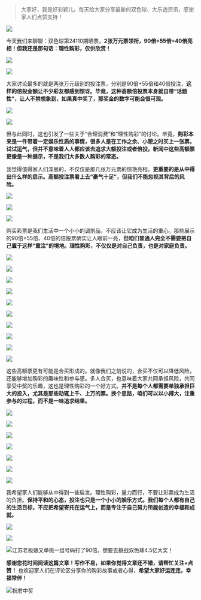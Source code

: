 > 大家好，我是好彩颖儿，每天给大家分享最新的双色球、大乐透资讯，感谢家人们点赞支持！

![](https://cdn.jsdelivr.net/gh/wangwenjie1314/PicCDN/2024-7-12/1720763627240-image.png)

今天我们来聊聊：双色球第24110期晒票，**2张万元票领衔，90倍+55倍+40倍亮相！但我还是那句话：理性购彩，仅供欣赏！**


![](https://cdn.jsdelivr.net/gh/wangwenjie1314/PicCDN/2024-9-22/1726983736853-image.png)


![](https://cdn.jsdelivr.net/gh/wangwenjie1314/PicCDN/2024-9-22/1726983798849-image.png)



大家讨论最多的就是两张万元级别的投注票，分别是90倍+55倍和40倍投注，**这样的倍投金额让不少彩友都感到惊讶。毕竟，这种高额倍投票本身就自带“话题性”，让人不禁想象到，如果真中奖了，那奖金的数字可能会很可观。**

![](https://cdn.jsdelivr.net/gh/wangwenjie1314/PicCDN/2024-9-22/1726983816197-image.png)


![](https://cdn.jsdelivr.net/gh/wangwenjie1314/PicCDN/2024-9-22/1726983808374-image.png)


但与此同时，这也引发了一些关于“合理消费”和“理性购彩”的讨论。毕竟，**购彩本来是一件带着一定娱乐性质的事情，很多人是在工作之余、小憩之时买上一张票，试试运气，但并不意味着人人都应该去追求大额投注或者倍投。新闻中这些高额票更像是一种展示，不是我们大多数人购彩的常态。**

我觉得值得家人们深思的，不仅仅是那几张万元票的惊艳亮相，**更重要的是从中得出什么样的启示。高额投注票看上去“豪气十足”，但我们不能忽视其背后的风险。**


![](https://cdn.jsdelivr.net/gh/wangwenjie1314/PicCDN/2024-9-22/1726983936172-image.png)


![](https://cdn.jsdelivr.net/gh/wangwenjie1314/PicCDN/2024-9-22/1726983876430-image.png)


![](https://cdn.jsdelivr.net/gh/wangwenjie1314/PicCDN/2024-9-22/1726983841203-image.png)

购买彩票是我们生活中一个小小的调剂品，不应该让它成为生活的重心。那些展示的90倍+55倍、40倍的倍投票确实让人眼前一亮，**但咱们普通人完全不需要把自己置于这样“重注”的境地。理性购彩，不仅仅是对自己负责，也是对家庭负责。**


![](https://cdn.jsdelivr.net/gh/wangwenjie1314/PicCDN/2024-9-22/1726984138650-image.png)


![](https://cdn.jsdelivr.net/gh/wangwenjie1314/PicCDN/2024-9-22/1726984190192-image.png)


![](https://cdn.jsdelivr.net/gh/wangwenjie1314/PicCDN/2024-9-22/1726984148649-image.png)



![](https://cdn.jsdelivr.net/gh/wangwenjie1314/PicCDN/2024-9-22/1726983945214-image.png)


![](https://cdn.jsdelivr.net/gh/wangwenjie1314/PicCDN/2024-9-22/1726983980808-image.png)


![](https://cdn.jsdelivr.net/gh/wangwenjie1314/PicCDN/2024-9-22/1726983856355-image.png)


![](https://cdn.jsdelivr.net/gh/wangwenjie1314/PicCDN/2024-9-22/1726984033304-image.png)


![](https://cdn.jsdelivr.net/gh/wangwenjie1314/PicCDN/2024-9-22/1726984044740-image.png)


![](https://cdn.jsdelivr.net/gh/wangwenjie1314/PicCDN/2024-9-22/1726984056777-image.png)

![](https://cdn.jsdelivr.net/gh/wangwenjie1314/PicCDN/2024-9-22/1726984067129-image.png)


这些高额票更有可能是合买形成的。就像我们之前说的，合买不仅可以降低风险，还能够增加购彩的趣味性和参与感。多人合买，也意味着大家共同承担风险，共同享受中奖的乐趣，这也是理性购彩的一个好方式。**并不是每个人都需要单独承担巨大的投入，尤其是那些动辄上千、上万的票。换个思路，咱们可以以小搏大，注重参与的过程，而不是一味追求结果。**



![](https://cdn.jsdelivr.net/gh/wangwenjie1314/PicCDN/2024-9-22/1726983864036-image.png)


![](https://cdn.jsdelivr.net/gh/wangwenjie1314/PicCDN/2024-9-22/1726983826045-image.png)


![](https://cdn.jsdelivr.net/gh/wangwenjie1314/PicCDN/2024-9-22/1726984215556-image.png)


![](https://cdn.jsdelivr.net/gh/wangwenjie1314/PicCDN/2024-9-22/1726984121624-image.png)



![](https://cdn.jsdelivr.net/gh/wangwenjie1314/PicCDN/2024-9-22/1726983995156-image.png)


![](https://cdn.jsdelivr.net/gh/wangwenjie1314/PicCDN/2024-9-22/1726984004628-image.png)


![](https://cdn.jsdelivr.net/gh/wangwenjie1314/PicCDN/2024-9-22/1726984014915-image.png)


我希望家人们能够从中得到一些启发。理性购彩，量力而行，不要让彩票成为生活的负担。**保持平和的心态，投注也只是一个小小的娱乐方式。我们每个人都有自己的生活目标，不应把希望寄托在运气上，而是专注于自己努力所能创造的幸福和成就。**


![](https://cdn.jsdelivr.net/gh/wangwenjie1314/PicCDN/2024-9-22/1726984082945-image.png)


![](https://cdn.jsdelivr.net/gh/wangwenjie1314/PicCDN/2024-9-22/1726984098153-image.png)


![江苏老板娘又单挑一组号码打了90倍，想要去挑战双色球4.5亿大奖！](https://cdn.jsdelivr.net/gh/wangwenjie1314/PicCDN/2024-9-22/1726984275863-image.png)


**感谢您花时间阅读这篇文章！写作不易，如果你觉得文章还不错，请帮忙关注+点赞！** 也欢迎家人们在评论区分享你的购彩故事或者心得，**希望大家好运连连，幸福常伴！**

![祝君中奖](https://cdn.jsdelivr.net/gh/wangwenjie1314/PicCDN/2024-8-8/1723090451835-image.png)


